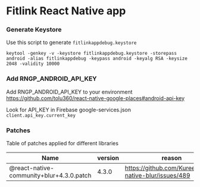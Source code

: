 # Fitlink React Native app

### Generate Keystore
Use this script to generate `fitlinkappdebug.keystore`
```shell
keytool -genkey -v -keystore fitlinkappdebug.keystore -storepass android -alias fitlinkappdebug -keypass android -keyalg RSA -keysize 2048 -validity 10000
```

### Add RNGP_ANDROID_API_KEY
Add RNGP_ANDROID_API_KEY to your environment https://github.com/tolu360/react-native-google-places#android-api-key

Look for API_KEY in Firebase google-services.json `client.api_key.current_key`

### Patches
Table of patches applied for different libraries

| Name                              | version | reason |
|-----------------------------------|---------|--------|
| @react-native-community+blur+4.3.0.patch | 4.3.0   | https://github.com/Kureev/react-native-blur/issues/489       |

